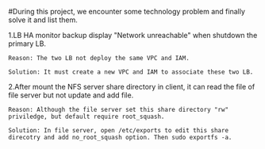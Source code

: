 #During this project, we encounter some technology problem and finally solve it and list them.

   1.LB HA monitor backup display "Network unreachable" when shutdown the primary LB.

    Reason: The two LB not deploy the same VPC and IAM.

    Solution: It must create a new VPC and IAM to associate these two LB.

   2.After mount the NFS server share directory in client, it can read the file of file server but not update and add file.

    Reason: Although the file server set this share directory "rw" priviledge, but default require root_squash.

    Solution: In file server, open /etc/exports to edit this share direcotry and add no_root_squash option. Then sudo exportfs -a.

